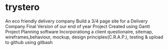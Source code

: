# trystero
An eco friendly delivery company
Build a 3/4 page site for a Delivery Company
Final Version of our end of year Project
Created using Gantt Project Planning software
Incorporationg a client questionaire, sitemap, wireframes,behaviour, mockup, design principles(C.R.A.P.), testing & upload to github using gitbash

